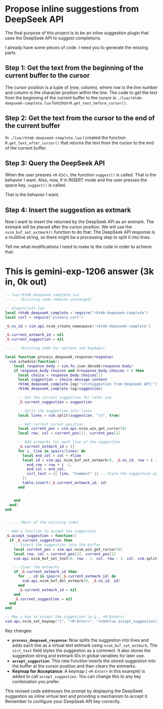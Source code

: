 # Propose inline suggestions from DeepSeek API

The final purpose of this project is to be an inline suggestion plugin that uses the DeepSeek API to suggest completions.

I already have some pieces of code.
I need you to generate the missing parts.

## Step 1: Get the text from the beginning of the current buffer to the cursor

The cursor position is a tuple of (row, column), where row is the line number and column is the character position within the line.
The code to get the text from the beginning of the current buffer to the cursor is `./lua/rktmb-deepseek-complete.lua` function `M.get_text_before_cursor()`.

## Step 2: Get the text from the cursor to the end of the current buffer

In `./lua/rktmb-deepseek-complete.lua` I created the function `M.get_text_after_cursor()` 
that returns the text from the cursor to the end of the current buffer.

## Step 3: Query the DeepSeek API

When the user presses `<M-ESC>`, the function `suggest()` is called. That is the behavior I want.
Also, now, if in INSERT mode and the user presses the space key, `suggest()` is called.

That is the behavior I want.

## Step 4: Insert the suggestion as extmark

Now I want to insert the returned by the DeepSeek API as an extmark.
The extmark will be placed after the cursor position.
We will use the `nvim_buf_set_extmark()` function to do that.
The DeepSeek API response is a multiline string, so there might be a processing step to split it into lines.

Tell me what modifications I need to make to the code in order to achieve that.



# This is gemini-exp-1206 answer (3k in, 0k out)

```lua
-- lua/rktmb-deepseek-complete.lua
-- ... (Existing code remains unchanged)

-- plugin/init.lua
local rktmb_deepseek_complete = require("rktmb-deepseek-complete")
local curl = require('plenary.curl')

_G.ns_id = vim.api.nvim_create_namespace('rktmb-deepseek-complete')

_G.current_extmark_id = nil
_G.current_suggestion = nil

-- ... (Existing code for options and keymaps)

local function process_deepseek_response(response)
  vim.schedule(function()
    local response_body = vim.fn.json_decode(response.body)
    if response_body.choices and #response_body.choices > 0 then
      local choice = response_body.choices[1]
      local suggestion = choice.message.content
      rktmb_deepseek_complete.log("\n\nSuggestion from DeepSeek API:")
      rktmb_deepseek_complete.log(suggestion)

      -- Set the current suggestion for later use
      _G.current_suggestion = suggestion

      -- Split the suggestion into lines
      local lines = vim.split(suggestion, "\n", true)

      -- Get current cursor position
      local current_pos = vim.api.nvim_win_get_cursor(0)
      local row, col = current_pos[1], current_pos[2]

      -- Add extmarks for each line of the suggestion
      _G.current_extmark_id = {}
      for i, line in ipairs(lines) do
        local end_col = col + #line
        local id = vim.api.nvim_buf_set_extmark(0, _G.ns_id, row + i - 1, col, {
          end_row = row + i -1,
          end_col = end_col,
          virt_text = {{ line, "Comment" }} -- Style the suggestion as a comment
        })
        table.insert(_G.current_extmark_id, id)
      end


    end
  end)
end


-- ... (Rest of the existing code)

-- Add a function to accept the suggestion
_G.accept_suggestion = function()
  if _G.current_suggestion then
    -- Insert the suggestion into the buffer
    local current_pos = vim.api.nvim_win_get_cursor(0)
    local row, col = current_pos[1], current_pos[2]
    vim.api.nvim_buf_set_text(0, row - 1, col, row - 1, col, vim.split(_G.current_suggestion, "\n", true))

    -- Clear the extmarks
    if _G.current_extmark_id then
      for _, id in ipairs(_G.current_extmark_id) do
        vim.api.nvim_buf_del_extmark(0, _G.ns_id, id)
      end
      _G.current_extmark_id = nil
    end
    _G.current_suggestion = nil
  end
end

-- Map a key to accept the suggestion (e.g., <M-Enter>)
vim.api.nvim_set_keymap("i", "<M-Enter>", "<Cmd>lua accept_suggestion()<CR>", { noremap = true, silent = true })


```

Key changes:

* **`process_deepseek_response`**:  Now splits the suggestion into lines and adds each line as a virtual text extmark using `nvim_buf_set_extmark`. The `virt_text` field styles the suggestion as a comment.  It also stores the suggestion string and extmark IDs in global variables for later use.
* **`accept_suggestion`**: This new function inserts the stored suggestion into the buffer at the cursor position and then clears the extmarks.
* **Keymap for Acceptance**: A keymap ( `<M-Enter>` in this example) is added to call `accept_suggestion`.  You can change this to any key combination you prefer.

This revised code addresses the prompt by displaying the DeepSeek suggestion as inline virtual text and providing a mechanism to accept it.  Remember to configure your DeepSeek API key correctly.
